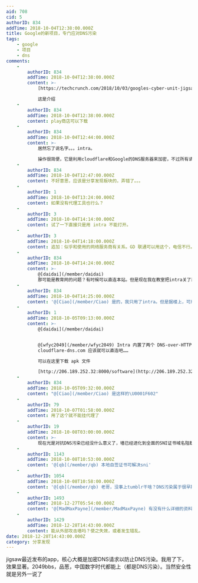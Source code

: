 ```yaml
---
aid: 708
cid: 5
authorID: 834
addTime: 2018-10-04T12:38:00.000Z
title: Google的新项目，专门应对DNS污染
tags:
    - google
    - 项目
    - dns
comments:
    -
        authorID: 834
        addTime: 2018-10-04T12:38:00.000Z
        content: >-
            [https://techcrunch.com/2018/10/03/googles-cyber-unit-jigsaw-introduces-intra-a-security-app-dedicated-to-busting-censorship/](https://techcrunch.com/2018/10/03/googles-cyber-unit-jigsaw-introduces-intra-a-security-app-dedicated-to-busting-censorship/)  

            这是介绍
    -
        authorID: 834
        addTime: 2018-10-04T12:38:00.000Z
        content: play商店可以下载
    -
        authorID: 834
        addTime: 2018-10-04T12:44:00.000Z
        content: >-
            居然忘了说名字。。。intra。  

            操作很简便，它是利用cloudflare和Google的DNS服务器来加密，不过所有请求都会经过它的服务器，所以，看你对Google是不是足够信任咯
    -
        authorID: 834
        addTime: 2018-10-04T12:47:00.000Z
        content: 不好意思，应该是分享发现板块的，弄错了。。。
    -
        authorID: 1
        addTime: 2018-10-04T13:24:00.000Z
        content: 如果没有代理工具也行么？
    -
        authorID: 3
        addTime: 2018-10-04T14:14:00.000Z
        content: 试了一下直接只是用 intra 不能打开。
    -
        authorID: 3
        addTime: 2018-10-04T14:18:00.000Z
        content: 追加：似乎和使用的网络服务商有关系。GD 联通可以用这个，电信不行。
    -
        authorID: 834
        addTime: 2018-10-04T14:24:00.000Z
        content: >-
            @[daidai](/member/daidai)
            那可能是教育网的问题？有时候可以直连本站。但是现在我在教室把intra关了就上不了本站了。。。不懂
    -
        authorID: 834
        addTime: 2018-10-04T14:25:00.000Z
        content: '@[Ciao](/member/Ciao) 是的，我只用了intra。但是据楼上，可用性似乎是和服务商有关'
    -
        authorID: 1
        addTime: 2018-10-05T09:13:00.000Z
        content: >-
            @[daidai](/member/daidai)


            @[wfyc2049](/member/wfyc2049) Intra 内置了两个 DNS-over-HTTPS，不选谷歌，选择
            cloudflare-dns.com 应该就可以直连吧……  

            可以在这里下载 apk 文件  

            [http://206.189.252.32:8000/software](http://206.189.252.32:8000/software)
    -
        authorID: 834
        addTime: 2018-10-05T09:32:00.000Z
        content: "@[Ciao](/member/Ciao) 是这样的\U0001F602"
    -
        authorID: 79
        addTime: 2018-10-07T01:58:00.000Z
        content: 用了这个就不能挂代理了
    -
        authorID: 19
        addTime: 2018-10-08T03:00:00.000Z
        content: >-
            现在光是对抗DNS污染已经没什么意义了，墙已经进化到全面的SNI证书域名阻断了，以前好多可以通过解决DNS污染直接访问的网站都已经无法连接了，比如tumblr之类的。。。
    -
        authorID: 1143
        addTime: 2018-10-08T10:53:00.000Z
        content: '@[qb](/member/qb) 本地自签证书可解决sni'
    -
        authorID: 1054
        addTime: 2018-10-08T10:58:00.000Z
        content: '@[qb](/member/qb) 老哥，没事上tumblr干啥？DNS污染属于很早期的干扰方式了'
    -
        authorID: 1493
        addTime: 2018-12-27T05:54:00.000Z
        content: '@[MadMaxPayne](/member/MadMaxPayne) 有没有什么详细的资料说明什么的?'
    -
        authorID: 1429
        addTime: 2018-12-28T14:43:00.000Z
        content: 能从外部攻击墙吗？使之失效，或者发生错乱。
date: 2018-12-28T14:43:00.000Z
category: 分享发现
---
```


jigsaw最近发布的app，核心大概是加密DNS请求以防止DNS污染。我用了下，效果显著。2049bbs，品葱，中国数字时代都能上（都是DNS污染）。当然安全性就是另外一说了
